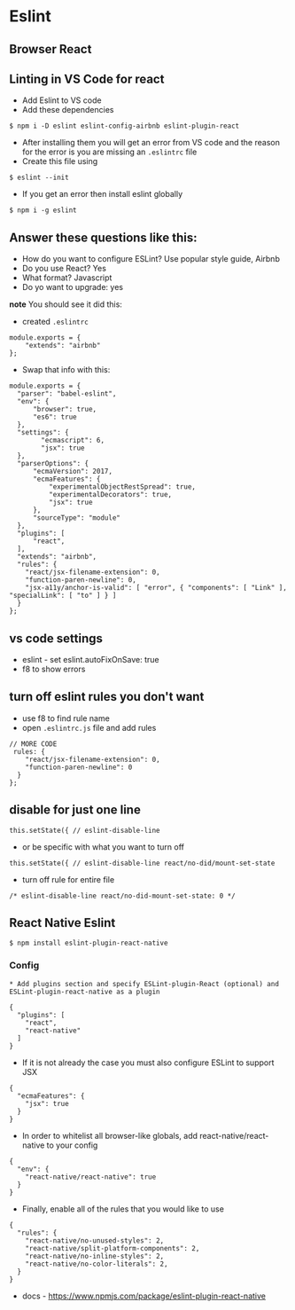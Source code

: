 # Eslint
## Browser React

## Linting in VS Code for react
* Add Eslint to VS code
* Add these dependencies

`$ npm i -D eslint eslint-config-airbnb eslint-plugin-react`

* After installing them you will get an error from VS code and the reason for the error is you are missing an `.eslintrc` file
* Create this file using

`$ eslint --init`

* If you get an error then install eslint globally

`$ npm i -g eslint`

## Answer these questions like this:
* How do you want to configure ESLint? Use popular style guide, Airbnb
* Do you use React? Yes
* What format? Javascript
* Do yo want to upgrade: yes

**note** You should see it did this:

* created `.eslintrc`

```
module.exports = {
    "extends": "airbnb"
};
```

* Swap that info with this:

```
module.exports = {
  "parser": "babel-eslint",
  "env": {
      "browser": true,
      "es6": true
  },
  "settings": {
        "ecmascript": 6,
        "jsx": true
  },
  "parserOptions": {
      "ecmaVersion": 2017,
      "ecmaFeatures": {
          "experimentalObjectRestSpread": true,
          "experimentalDecorators": true,
          "jsx": true
      },
      "sourceType": "module"
  },
  "plugins": [
      "react",
  ],
  "extends": "airbnb",
  "rules": {
    "react/jsx-filename-extension": 0,
    "function-paren-newline": 0,
    "jsx-a11y/anchor-is-valid": [ "error", { "components": [ "Link" ], "specialLink": [ "to" ] } ]
  }
};
```

## vs code settings
* eslint - set eslint.autoFixOnSave: true
* f8 to show errors

## turn off eslint rules you don't want
* use f8 to find rule name
* open `.eslintrc.js` file and add rules

```
// MORE CODE
 rules: {
    "react/jsx-filename-extension": 0,
    "function-paren-newline": 0
  }
};
```

## disable for just one line
`this.setState({ // eslint-disable-line`

* or be specific with what you want to turn off

`this.setState({ // eslint-disable-line react/no-did/mount-set-state`

* turn off rule for entire file

`/* eslint-disable-line react/no-did-mount-set-state: 0 */`

## React Native Eslint
`$ npm install eslint-plugin-react-native`

### Config
```
* Add plugins section and specify ESLint-plugin-React (optional) and ESLint-plugin-react-native as a plugin

{
  "plugins": [
    "react",
    "react-native"
  ]
}
```

* If it is not already the case you must also configure ESLint to support JSX

```
{
  "ecmaFeatures": {
    "jsx": true
  }
}
```

* In order to whitelist all browser-like globals, add react-native/react-native to your config

```
{
  "env": {
    "react-native/react-native": true
  }
}
```

* Finally, enable all of the rules that you would like to use

```
{
  "rules": {
    "react-native/no-unused-styles": 2,
    "react-native/split-platform-components": 2,
    "react-native/no-inline-styles": 2,
    "react-native/no-color-literals": 2,
  }
}
```

* docs - https://www.npmjs.com/package/eslint-plugin-react-native

